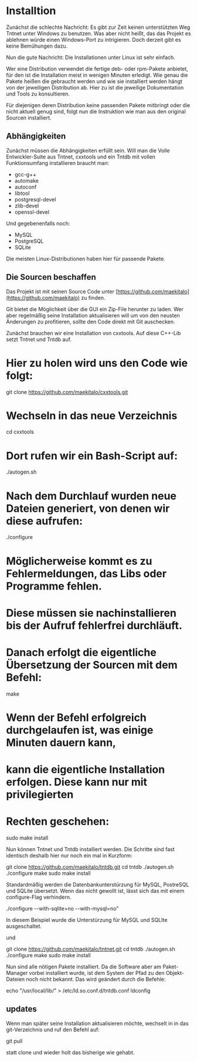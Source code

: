 
# Installtion #

Zunächst die schlechte Nachricht: Es gibt zur Zeit keinen unterstützten Weg
Tntnet unter Windows zu benutzen. Was aber nicht heißt, das das Projekt es
ablehnen würde einen Windows-Port zu intrigieren. Doch derzeit gibt es keine
Bemühungen dazu.

Nun die gute Nachricht: Die Installationen unter Linux ist sehr einfach.

Wer eine Distribution verwendet die fertige deb- oder rpm-Pakete anbietet, für
den ist die Installation meist in wenigen Minuten erledigt. Wie genau die Pakete
heißen die gebraucht werden und wie sie installiert werden hängt von der
jeweiligen Distribution ab. Hier zu ist die jeweilige Dokumentation und Tools
zu konsultieren.

Für diejenigen deren Distribution keine passenden Pakete mitbringt oder die
nicht aktuell genug sind, folgt nun die Instruktion wie man aus den original
Sourcen installiert.

## Abhängigkeiten ##

Zunächst müssen die Abhängigkeiten erfüllt sein. Will man die Volle
Entwickler-Suite aus Tntnet, cxxtools und ein Tntdb mit vollen Funktionsumfang
installieren braucht man:

* gcc-g++
* automake
* autoconf
* libtool
* postgresql-devel
* zlib-devel
* openssl-devel

Und gegebenenfalls noch:

* MySQL
* PostgreSQL
* SQLite

Die meisten Linux-Distributionen haben hier für passende Pakete.

## Die Sourcen beschaffen ##

Das Projekt ist mit seinen Source Code unter
[https://github.com/maekitalo](https://github.com/maekitalo) zu finden.

Git bietet die Möglichkeit über die GUI ein Zip-File herunter zu laden. Wer
aber regelmäßig seine Installation aktualisieren will um von den neusten
Änderungen zu profitieren, sollte den Code direkt mit Git auschecken.

Zunächst brauchen wir eine Installation von cxxtools. Auf diese C++-Lib setzt
Tntnet und Tntdb auf.

 # Hier zu holen wird uns den Code wie folgt:
 git clone https://github.com/maekitalo/cxxtools.git

 # Wechseln in das neue Verzeichnis
 cd cxxtools

 # Dort rufen wir ein Bash-Script auf:
 ./autogen.sh

 # Nach dem Durchlauf wurden neue Dateien generiert, von denen wir diese aufrufen:
 ./configure

 # Möglicherweise kommt es zu Fehlermeldungen, das Libs oder Programme fehlen.
 # Diese müssen sie nachinstallieren bis der Aufruf fehlerfrei durchläuft.
 # Danach erfolgt die eigentliche Übersetzung der Sourcen mit dem Befehl:
 make

 # Wenn der Befehl erfolgreich durchgelaufen ist, was einige Minuten dauern kann,
 # kann die eigentliche Installation erfolgen. Diese kann nur mit privilegierten
 # Rechten geschehen:
 sudo make install


Nun können Tntnet und Tntdb installiert werden. Die Schritte sind fast identisch
deshalb hier nur noch ein mal in Kurzform:


 git clone https://github.com/maekitalo/tntdb.git
 cd tntdb
 ./autogen.sh
 ./configure
 make
 sudo make install

Standardmäßig werden die Datenbankunterstürzung für MySQL, PostreSQL und SQLite
übersetzt. Wenn das nicht gewollt ist, lässt sich das mit einem configure-Flag
verhindern.

 ./configure --with-sqlite=no --with-mysql=no"

In diesem Beispiel wurde die Unterstürzung für MySQL und SQLIte ausgeschaltet.

und

 git clone https://github.com/maekitalo/tntnet.git
 cd tntdb
 ./autogen.sh
 ./configure
 make
 sudo make install

Nun sind alle nötigen Pakete installiert. Da die Software aber am Paket-Manager
vorbei installiert wurde, ist dem System der Pfad zu den Objekt-Dateien noch
nicht bekannt. Das wird geändert durch die Befehle:

 echo "/usr/local/lib/" > /etc/ld.so.conf.d/tntdb.conf
 ldconfig


## updates ##

Wenn man später seine Installation aktualisieren möchte, wechselt in in das
git-Verzeichnis und ruf den Befehl auf:

 git pull

statt clone und wieder holt das bisherige wie gehabt.

